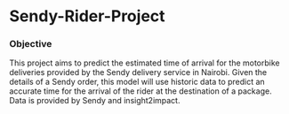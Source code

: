 # Sendy-Rider-Project

### Objective
This project aims to predict the estimated time of arrival for the motorbike deliveries provided by the Sendy delivery service in Nairobi. Given the details of a Sendy order, this model will use historic data to predict an accurate time for the arrival of the rider at the destination of a package. Data is provided by Sendy and insight2impact.
